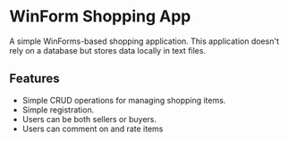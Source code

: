 # WinForm Shopping App
A simple WinForms-based shopping application. This application doesn't rely on a database but stores data locally in text files.

## Features
- Simple CRUD operations for managing shopping items.
- Simple registration.
- Users can be both sellers or buyers.
- Users can comment on and rate items
